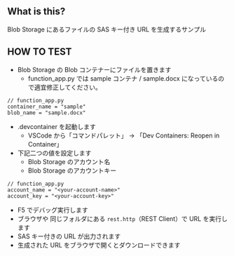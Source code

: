 ## What is this?
Blob Storage にあるファイルの SAS キー付き URL を生成するサンプル

## HOW TO TEST
- Blob Storage の Blob コンテナーにファイルを置きます
  - function_app.py では sample コンテナ / sample.docx になっているので適宜修正してください。  
```
// function_app.py
container_name = "sample"
blob_name = "sample.docx"
```
- .devcontainer を起動します
  - VSCode から「コマンドパレット」 → 「Dev Containers: Reopen in Container」
- 下記二つの値を設定します
  - Blob Storage のアカウント名
  - Blob Storage のアカウントキー
```
// function_app.py
account_name = "<your-account-name>"
account_key = "<your-account-key>"
```
- F5 でデバッグ実行します
- ブラウザや 同じフォルダにある `rest.http`（REST Client）で URL を実行します
- SAS キー付きの URL が出力されます
- 生成された URL をブラウザで開くとダウンロードできます
